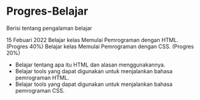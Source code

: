 # Progres-Belajar
Berisi tentang pengalaman belajar

15 Febuari 2022
Belajar kelas Memulai Pemrograman dengan HTML. (Progres 40%)
Belajar kelas Memulai Pemrograman dengan CSS. (Progres 20%)

* Belajar tentang apa itu HTML dan alasan menggunakannya.
* Belajar tools yang dapat digunakan untuk menjalankan bahasa pemrograman HTML.
* Belajar tools yang dapat digunakan untuk menjalankan bahasa pemrograman CSS.
